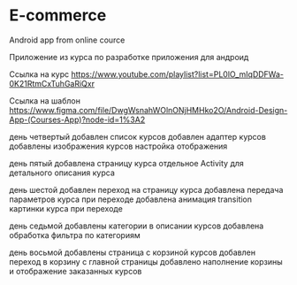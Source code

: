 # E-commerce
Android app from online cource

Приложение из курса по разработке приложения для андроид

Ссылка на курс
https://www.youtube.com/playlist?list=PL0lO_mIqDDFWa-0K21RtmCxTuhGaRiQxr

Ссылка на шаблон
https://www.figma.com/file/DwgWsnahWOlnONjHMHko2O/Android-Design-App-(Courses-App)?node-id=1%3A2

день четвертый
    добавлен список курсов
    добавлен адаптер курсов
    добавлены изображения курсов
    настройка отображения

день пятый
    добавлена страницу курса
    отдельное Activity для детального описания курса

день шестой
    добавлен переход на страницу курса
    добавлена передача параметров курса при переходе
    добавлена анимация transition картинки курса при переходе

день седьмой
    добавлены категории в описании курсов
    добавлена обработка фильтра по категориям

день восьмой
    добавлены страница с корзиной курсов
    добавлен переход в корзину с главной страницы
    добавлено наполнение корзины и отображение заказанных курсов
